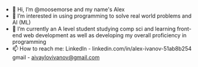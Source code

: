 - 👋 Hi, I’m @moosemorse and my name's Alex 
- 👀 I’m interested in using programming to solve real world problems and AI (ML)  
- 🌱 I’m currently an A level student studying comp sci and learning front-end web development as well as developing my overall proficiency in programming
- 📫 How to reach me: LinkedIn - linkedin.com/in/alex-ivanov-51ab8b254 gmail - aivaylovivanov@gmail.com
